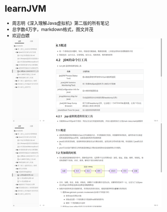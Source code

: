 # learnJVM
+ 周志明《深入理解Java虚拟机》第二版的所有笔记
+ 总字数4万字，markdown格式，图文并茂
+ 欢迎白嫖
![image](https://github.com/Cosimo118/learnJVM/blob/master/ScreenShot/2020-02-03%2016-38-05%20%E7%9A%84%E5%B1%8F%E5%B9%95%E6%88%AA%E5%9B%BE.png)
![image](https://github.com/Cosimo118/learnJVM/blob/master/ScreenShot/2020-02-03%2016-38-13%20%E7%9A%84%E5%B1%8F%E5%B9%95%E6%88%AA%E5%9B%BE.png)
